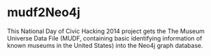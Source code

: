 mudf2Neo4j
==========

This National Day of Civic Hacking 2014 project gets the The Museum Universe Data File (MUDF, containing basic identifying information of known museums in the United States) into the Neo4j graph database.
